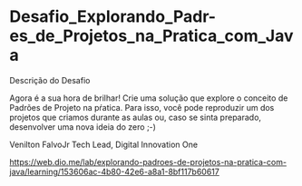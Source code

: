 # Desafio_Explorando_Padr-es_de_Projetos_na_Pratica_com_Java

Descrição do Desafio

Agora é a sua hora de brilhar! Crie uma solução que explore o conceito de Padrões de Projeto na pŕatica. 
Para isso, você pode reproduzir um dos projetos que criamos durante as aulas ou, caso se sinta preparado, 
desenvolver uma nova ideia do zero ;-)

Venilton FalvoJr
Tech Lead, Digital Innovation One

https://web.dio.me/lab/explorando-padroes-de-projetos-na-pratica-com-java/learning/153606ac-4b80-42e6-a8a1-8bf117b60617